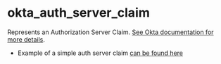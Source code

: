 # okta_auth_server_claim

Represents an Authorization Server Claim. [See Okta documentation for more details](https://developer.okta.com/docs/api/resources/authorization-servers#claim-object).

* Example of a simple auth server claim [can be found here](./basic.tf)
